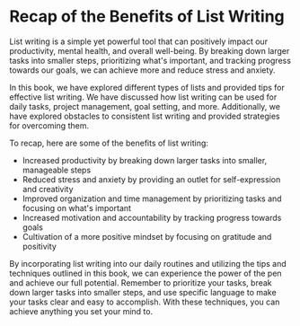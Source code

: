 # Recap of the Benefits of List Writing

List writing is a simple yet powerful tool that can positively impact our productivity, mental health, and overall well-being. By breaking down larger tasks into smaller steps, prioritizing what's important, and tracking progress towards our goals, we can achieve more and reduce stress and anxiety.

In this book, we have explored different types of lists and provided tips for effective list writing. We have discussed how list writing can be used for daily tasks, project management, goal setting, and more. Additionally, we have explored obstacles to consistent list writing and provided strategies for overcoming them.

To recap, here are some of the benefits of list writing:

* Increased productivity by breaking down larger tasks into smaller, manageable steps
* Reduced stress and anxiety by providing an outlet for self-expression and creativity
* Improved organization and time management by prioritizing tasks and focusing on what's important
* Increased motivation and accountability by tracking progress towards goals
* Cultivation of a more positive mindset by focusing on gratitude and positivity

By incorporating list writing into our daily routines and utilizing the tips and techniques outlined in this book, we can experience the power of the pen and achieve our full potential. Remember to prioritize your tasks, break down larger tasks into smaller steps, and use specific language to make your tasks clear and easy to accomplish. With these techniques, you can achieve anything you set your mind to.



